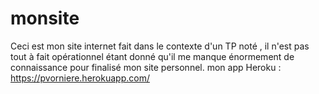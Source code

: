 # monsite
Ceci est mon site internet fait dans le contexte d'un TP noté , il n'est pas tout à fait opérationnel étant donné qu'il me manque énormement de connaissance pour finalisé mon site personnel.
mon app Heroku :
https://pvorniere.herokuapp.com/
